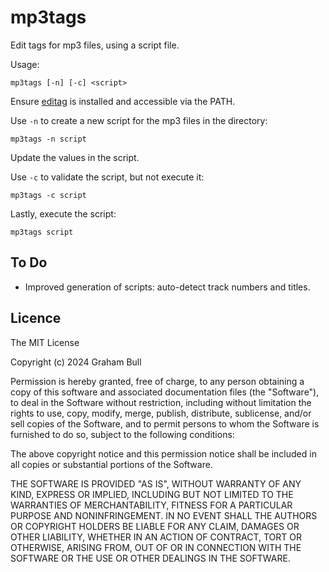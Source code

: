 # mp3tags

Edit tags for mp3 files, using a script file.

Usage:

    mp3tags [-n] [-c] <script>

Ensure [editag](https://github.com/blackout358/editag) is installed and accessible via the PATH.

Use `-n` to create a new script for the mp3 files in the directory:

    mp3tags -n script

Update the values in the script.

Use `-c` to validate the script, but not execute it:

    mp3tags -c script

Lastly, execute the script:

    mp3tags script

## To Do

- Improved generation of scripts: auto-detect track numbers and titles.

## Licence

The MIT License

Copyright (c) 2024 Graham Bull

Permission is hereby granted, free of charge, to any person obtaining a copy
of this software and associated documentation files (the "Software"), to deal
in the Software without restriction, including without limitation the rights
to use, copy, modify, merge, publish, distribute, sublicense, and/or sell
copies of the Software, and to permit persons to whom the Software is
furnished to do so, subject to the following conditions:

The above copyright notice and this permission notice shall be included in all
copies or substantial portions of the Software.

THE SOFTWARE IS PROVIDED "AS IS", WITHOUT WARRANTY OF ANY KIND, EXPRESS OR
IMPLIED, INCLUDING BUT NOT LIMITED TO THE WARRANTIES OF MERCHANTABILITY,
FITNESS FOR A PARTICULAR PURPOSE AND NONINFRINGEMENT. IN NO EVENT SHALL THE
AUTHORS OR COPYRIGHT HOLDERS BE LIABLE FOR ANY CLAIM, DAMAGES OR OTHER
LIABILITY, WHETHER IN AN ACTION OF CONTRACT, TORT OR OTHERWISE, ARISING FROM,
OUT OF OR IN CONNECTION WITH THE SOFTWARE OR THE USE OR OTHER DEALINGS IN THE
SOFTWARE.
